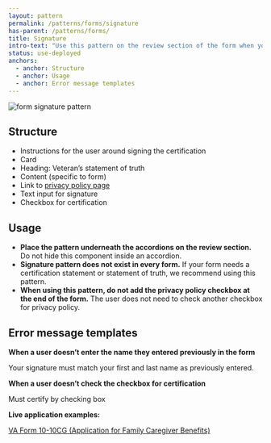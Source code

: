 ```yaml
---
layout: pattern
permalink: /patterns/forms/signature
has-parent: /patterns/forms/
title: Signature
intro-text: "Use this pattern on the review section of the form when you need a user to provide their signature as a statement of truth."
status: use-deployed
anchors:
  - anchor: Structure
  - anchor: Usage
  - anchor: Error message templates 
---
```


![form signature pattern]({{site.baseurl}}/images/form-signature.png)


## Structure

- Instructions for the user around signing the certification
- Card
- Heading: Veteran’s statement of truth
- Content (specific to form)
- Link to [privacy policy page](https://www.va.gov/privacy-policy/)
- Text input for signature
- Checkbox for certification

## Usage

- **Place the pattern underneath the accordions on the review section.** Do not hide this component inside an accordion. 
- **Signature pattern does not exist in every form.** If your form needs a certification statement or statement of truth, we recommend using this pattern. 
- **When using this pattern, do not add the privacy policy checkbox at the end of the form.** The user does not need to check another checkbox for  privacy policy. 

## Error message templates 

**When a user doesn’t enter the name they entered previously in the form**

Your signature must match your first and last name as previously entered.

**When a user doesn’t check the checkbox for certification**

Must certify by checking box

**Live application examples:**

[VA Form 10-10CG (Application for Family Caregiver Benefits)](https://www.va.gov/family-member-benefits/apply-for-caregiver-assistance-form-10-10cg/introduction)
